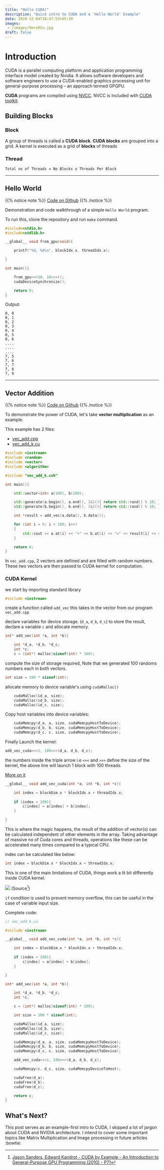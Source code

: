 ```yaml
---
title: "Hello CUDA!"
description: "Quick intro to CUDA and a 'Hello World' Example"
date: 2020-12-04T18:47:53+05:30
images:
 - /images/9mroRtn.jpg
draft: false
---
```


# Introduction

CUDA is a parallel computing platform and application programming interface model created by Nvidia. It allows software developers and software engineers to use a CUDA-enabled graphics processing unit for general-purpose processing – an approach termed GPGPU.

**CUDA** programs are compiled using [NVCC](https://docs.nvidia.com/cuda/cuda-compiler-driver-nvcc/index.html). NVCC is included with [CUDA toolkit](https://developer.nvidia.com/cuda-toolkit).

## Building Blocks


### Block

A group of threads is called a **CUDA block**. **CUDA blocks** are grouped into a grid. A kernel is executed as a grid of **blocks** of threads

### Thread

`Total no of Threads = No Blocks x Threads Per Block`

---

## Hello World

{{% notice note %}}
[Code on Github](https://github.com/jkotra/cuda_samples/tree/main/hello_world)
{{% /notice %}}


Demonstration and code walkthrough of a simple `Hello World` program.

To run this, clone the repository and run `make` command.

```c
#include<stdio.h>
#include<stdlib.h>

__global__ void from_gpu(void){

    printf("%d, %d\n", blockIdx.x, threadIdx.x);

}

int main(){

    from_gpu<<<10, 10>>>();
    cudaDeviceSynchronize();

    return 0;
}
```

Output:
```
0, 0
0, 1
0, 2
0, 3
0, 4
0, 5
0, 6
....
....
....
7, 5
7, 6
7, 7
7, 8
7, 9
```

---

## Vector Addition

{{% notice note %}}
[Code on Github](https://github.com/jkotra/cuda_samples/tree/main/vec_add)
{{% /notice %}}

To demonstrate the power of CUDA, let's take **vector multiplication** as an example.

This example has 2 files:
* [vec_add.cpp](https://github.com/jkotra/cuda_samples/blob/main/vec_add/vec_add.cpp)
* [vec_add_k.cu](https://github.com/jkotra/cuda_samples/blob/main/vec_add/vec_add_k.cu)

```cpp
#include <iostream>
#include <random>
#include <vector>
#include <algorithm>

#include "vec_add_k.cuh"

int main(){

    std::vector<int> a(100), b(100);

    std::generate(a.begin(), a.end(), [&](){ return std::rand() % 10; });
    std::generate(b.begin(), b.end(), [&](){ return std::rand() % 10; });

    int *result = add_vec(a.data(), b.data());

    for (int i = 0; i < 100; i++)
    {
        std::cout << a.at(i) << "+" << b.at(i) << "=" << result[i] << std::endl;
    }

    return 0;
}
```

In `vec_add.cpp`, 2 vectors are defined and are filled with random numbers. These two vectors are then passed to CUDA kernel for computation.


### CUDA Kernel

we start by importing standard library
```cpp
#include <iostream>
```

create a function called `add_vec` this takes in the vector from our program `vec_add.cpp`

declare variables for device storage. (`d_a`, `d_b`, `d_c`)
to store the result, declare a variable `c` and allocate memory.
```cpp
int* add_vec(int *a, int *b){

    int *d_a, *d_b, *d_c;
    int *c;
    c = (int*) malloc(sizeof(int) * 100);
```

compute the size of storage required, Note that we generated 100 randoms numbers each in both vectors.
```cpp
int size = 100 * sizeof(int);
```

allocate memory to device variable's using `cudaMalloc()`
```cpp
    cudaMalloc(&d_a, size);
    cudaMalloc(&d_b, size);
    cudaMalloc(&d_c, size);
```

Copy host variables into device variables:
```cpp
    cudaMemcpy(d_a, a, size, cudaMemcpyHostToDevice);
    cudaMemcpy(d_b, b, size, cudaMemcpyHostToDevice);
    cudaMemcpy(d_c, c, size, cudaMemcpyHostToDevice);
```

Finally Launch the kernel:
```cpp
add_vec_cuda<<<1, 100>>>(d_a, d_b, d_c);
```

the numbers inside the triple arrow i.e `<<<` and `>>>` define the size of the kernel, the above line will launch 1 block with 100 threads.

[More on it](https://developer.nvidia.com/blog/cuda-refresher-cuda-programming-model/)

```cpp
__global__ void add_vec_cuda(int *a, int *b, int *c){

    int index = blockDim.x * blockIdx.x + threadIdx.x;
    
    if (index < 100){
        c[index] = a[index] + b[index]; 
    }

}
```

This is where the magic happens, the result of the addition of vector(s) can be calculated independent of other elements in the array. Taking advantage of massive no of Cuda cores and threads, operations like these can be accelerated many times compared to a typical CPU.

index can be calculated like below:
```cpp
int index = blockDim.x * blockIdx.x + threadIdx.x;
```

This is one of the main limitations of CUDA, things work a lit bit differently inside CUDA kernel.

![](/images/bsm1T76.png)
(Source[^1])

`if` condition is used to prevent memory overflow, this can be useful in the case of variable input size.

Complete code:
```cpp
// vec_add_k.cu

#include <iostream>

__global__ void add_vec_cuda(int *a, int *b, int *c){

    int index = blockDim.x * blockIdx.x + threadIdx.x;
    
    if (index < 100){
        c[index] = a[index] + b[index]; 
    }

}

int* add_vec(int *a, int *b){

    int *d_a, *d_b, *d_c;
    int *c;

    c = (int*) malloc(sizeof(int) * 100);

    int size = 100 * sizeof(int);

    cudaMalloc(&d_a, size);
    cudaMalloc(&d_b, size);
    cudaMalloc(&d_c, size);

    cudaMemcpy(d_a, a, size, cudaMemcpyHostToDevice);
    cudaMemcpy(d_b, b, size, cudaMemcpyHostToDevice);
    cudaMemcpy(d_c, c, size, cudaMemcpyHostToDevice);

    add_vec_cuda<<<1, 100>>>(d_a, d_b, d_c);

    cudaMemcpy(c, d_c, size, cudaMemcpyDeviceToHost);

    cudaFree(d_a);
    cudaFree(d_b);
    cudaFree(d_c);

    return c;
}
```



## What's Next?

This post serves as an example-first intro to CUDA, I skipped a lot of jargon about CUDA and NVIDIA architecture. I intend to cover some important topics like Matrix Multiplication and Image processing in future articles :bowtie:


[^1]: [Jason Sanders, Edward Kandrot - CUDA by Example - An Introduction to General-Purpose GPU Programming (2010) - P71](http://www.mat.unimi.it/users/sansotte/cuda/CUDA_by_Example.pdf)